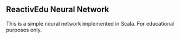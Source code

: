 ## ReactivEdu Neural Network

This is a simple neural network implemented in Scala. For educational purposes only.